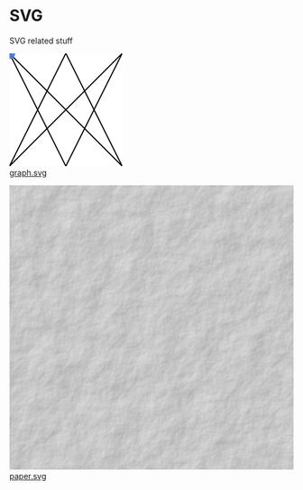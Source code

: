 # SVG
SVG related stuff

![graph](src/graph.svg)  
[graph.svg](src/graph.svg)

![paper](src/paper.svg)  
[paper.svg](src/paper.svg)
